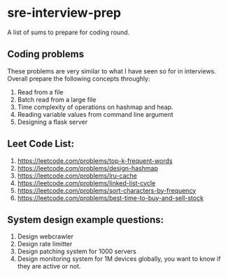 # sre-interview-prep

A list of sums to prepare for coding round. 

## Coding problems
These problems are very similar to what I have seen so for in interviews. 
Overall prepare the following concepts throughly:
1. Read from a file
2. Batch read from a large file
3. Time complexity of operations on hashmap and heap.
4. Reading variable values from command line argument
5. Designing a flask server


## Leet Code List:
1. https://leetcode.com/problems/top-k-frequent-words
2. https://leetcode.com/problems/design-hashmap
3. https://leetcode.com/problems/lru-cache
4. https://leetcode.com/problems/linked-list-cycle
5. https://leetcode.com/problems/sort-characters-by-frequency
6. https://leetcode.com/problems/best-time-to-buy-and-sell-stock

## System design example questions:
1. Design webcrawler
2. Design rate limitter
3. Design patching system for 1000 servers
4. Design monitoring system for 1M devices globally, you want to know if they are active or not.
